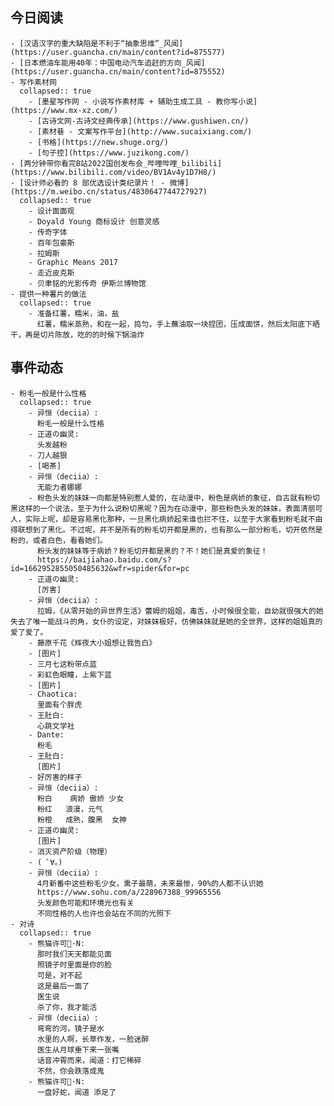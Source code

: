 ## 今日阅读
	- [汉语汉字的重大缺陷是不利于“抽象思维”_风闻](https://user.guancha.cn/main/content?id=875577)
	- [日本燃油车能用40年：中国电动汽车追赶的方向_风闻](https://user.guancha.cn/main/content?id=875552)
	- 写作素材网
	  collapsed:: true
		- [墨星写作网 - 小说写作素材库 + 辅助生成工具 - 教你写小说](https://www.mx-xz.com/)
		- [古诗文网-古诗文经典传承](https://www.gushiwen.cn/)
		- [素材巷 - 文案写作平台](http://www.sucaixiang.com/)
		- [书格](https://new.shuge.org/)
		- [句子控](https://www.juzikong.com/)
	- [两分钟带你看完B站2022国创发布会_哔哩哔哩_bilibili](https://www.bilibili.com/video/BV1Av4y1D7H8/)
	- [设计师必看的 8 部优选设计类纪录片！ - 微博](https://m.weibo.cn/status/4830647744727927)
	  collapsed:: true
		- 设计面面观
		- Doyald Young 商标设计 创意灵感
		- 传奇字体
		- 百年包豪斯
		- 拉姆斯
		- Graphic Means 2017
		- 走近皮克斯
		- 贝聿铭的光影传奇 伊斯兰博物馆
	- 提供一种薯片的做法
	  collapsed:: true
		- 准备红薯，糯米，油，盐
		  红薯，糯米蒸熟，和在一起，捣匀，手上蘸油取一块捏团，压成面饼，然后太阳底下晒干，再是切片陈放，吃的的时候下锅油炸
## 事件动态
	- 粉毛一般是什么性格
	  collapsed:: true
		- 异恒（deciia）:
		  粉毛一般是什么性格
		- 正道の幽灵:
		  头发越粉
		- 刀人越狠
		- [喝茶]
		- 异恒（deciia）:
		  无能力者娜娜
		- 粉色头发的妹妹一向都是特别惹人爱的，在动漫中，粉色是病娇的象征，自古就有粉切黑这样的一个说法，至于为什么说粉切黑呢？因为在动漫中，那些粉色头发的妹妹，表面清丽可人，实际上呢，却是容易黑化那种，一旦黑化病娇起来谁也拦不住，以至于大家看到粉毛就不由得联想到了黑化。不过呢，并不是所有的粉毛切开都是黑的，也有那么一部分粉毛，切开依然是粉的，或者白色，看看她们。
		  粉头发的妹妹等于病娇？粉毛切开都是黑的？不！她们是真爱的象征！
		  https://baijiahao.baidu.com/s?id=1662952855050485632&wfr=spider&for=pc
		- 正道の幽灵:
		  [厉害]
		- 异恒（deciia）:
		  拉姆，《从零开始的异世界生活》蕾姆的姐姐，毒舌，小时候很全能，自幼就很强大的她失去了唯一能战斗的角，女仆的设定，对妹妹极好，仿佛妹妹就是她的全世界，这样的姐姐真的爱了爱了。
		- 藤原千花《辉夜大小姐想让我告白》
		- [图片]
		- 三月七这粉带点蓝
		- 彩虹色眼瞳，上紫下蓝
		- [图片]
		- Chaotica:
		  里面有个胖虎
		- 王肚白:
		  心跳文学社
		- Dante:
		  粉毛
		- 王肚白:
		  [图片]
		- 好厉害的样子
		- 异恒（deciia）:
		  粉白    病娇 傲娇 少女
		  粉红   浪漫，元气
		  粉橙   成熟，腹黑  女神
		- 正道の幽灵:
		  [图片]
		- 消灭资产阶级（物理）
		- ( ﾟ∀。)
		- 异恒（deciia）:
		  4月新番中这些粉毛少女，熏子最萌，未来最惨，90%的人都不认识她
		  https://www.sohu.com/a/228967388_99965556
		  头发颜色可能和环境光也有关
		  不同性格的人也许也会站在不同的光照下
	- 对诗
	  collapsed:: true
		- 熊猫许可🐼·N:
		  那时我们天天都能见面
		  照镜子时里面是你的脸
		  可是，对不起
		  这是最后一面了
		  医生说
		  杀了你，我才能活
		- 异恒（deciia）:
		  弯弯的河，镜子是水
		  水里的人啊，长草作发，一脸迷醉
		  医生从月球垂下来一张嘴
		  话音冲霄而来，闻道：打它稀碎
		  不然，你会跌落成鬼
		- 熊猫许可🐼·N:
		  一盘好蛇，闻道 添足了